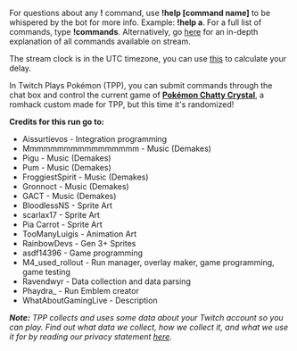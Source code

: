For questions about any **!** command, use **!help \[command name\]** to be whispered by the bot for more info. Example: **!help a**. For a full list of commands, type **!commands**. Alternatively, go [here](https://twitchplayspokemon.tv/commands) for an in-depth explanation of all commands available on stream.

The stream clock is in the UTC timezone, you can use [this](https://time.is/UTC) to calculate your delay.

In Twitch Plays Pokémon \(TPP\), you can submit commands through the chat box and control the current game of **[Pokémon Chatty Crystal](https://github.com/TwitchPlaysPokemon/chattycrystal/releases)**, a romhack custom made for TPP, but this time it's randomized!

**Credits for this run go to:**

- Aissurtievos - Integration programming
- Mmmmmmmmmmmmmmmmm - Music (Demakes)
- Pigu - Music (Demakes)
- Pum - Music (Demakes)
- FroggiestSpirit - Music (Demakes)
- Gronnoct - Music (Demakes)
- GACT - Music (Demakes)
- BloodlessNS - Sprite Art
- scarlax17 - Sprite Art
- Pia Carrot - Sprite Art
- TooManyLuigis - Animation Art
- RainbowDevs - Gen 3+ Sprites
- asdf14396 - Game programming
- M4_used_rollout - Run manager, overlay maker, game programming, game testing
- Ravendwyr - Data collection and data parsing
- Phaydra_ - Run Emblem creator
- WhatAboutGamingLive - Description

***Note:*** *TPP collects and uses some data about your Twitch account so you can play. Find out what data we collect, how we collect it, and what we use it for by reading our privacy statement [here](https://github.com/TwitchPlaysPokemon/tpp-streamdocs/blob/master/privacy/privacy-statement.md).*